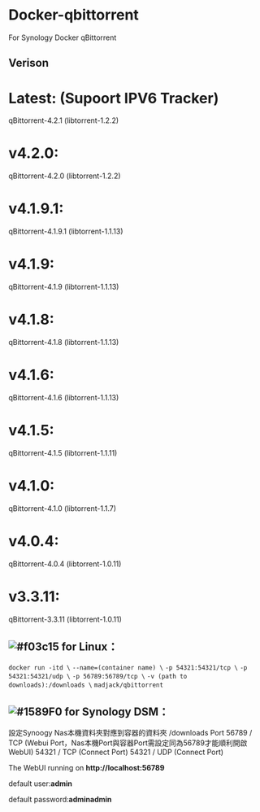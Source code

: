 # Docker-qbittorrent
For Synology Docker qBittorrent
## **Verison**
# Latest: (Supoort IPV6 Tracker)
qBittorrent-4.2.1  (libtorrent-1.2.2)
# v4.2.0:
qBittorrent-4.2.0  (libtorrent-1.2.2)
# v4.1.9.1:
qBittorrent-4.1.9.1  (libtorrent-1.1.13)
# v4.1.9:
qBittorrent-4.1.9  (libtorrent-1.1.13)
# v4.1.8:
qBittorrent-4.1.8  (libtorrent-1.1.13)
# v4.1.6:
qBittorrent-4.1.6  (libtorrent-1.1.13)
# v4.1.5:
qBittorrent-4.1.5  (libtorrent-1.1.11)
# v4.1.0:
qBittorrent-4.1.0  (libtorrent-1.1.7)
# v4.0.4:
qBittorrent-4.0.4  (libtorrent-1.0.11)
# v3.3.11:
qBittorrent-3.3.11 (libtorrent-1.0.11)

## ![#f03c15](https://fi.madjack.info/red.png) **for Linux：**
`docker run -itd \`
`--name=(container name) \`
`-p 54321:54321/tcp \`
`-p 54321:54321/udp \`
`-p 56789:56789/tcp \`
`-v (path to downloads):/downloads \`
`madjack/qbittorrent`

## ![#1589F0](https://fi.madjack.info/blue.png) **for Synology DSM：**
設定Synoogy Nas本機資料夾對應到容器的資料夾 /downloads
Port 56789 / TCP (Webui Port，Nas本機Port與容器Port需設定同為56789才能順利開啟WebUI)
54321 / TCP (Connect Port)
54321 / UDP (Connect Port)

The WebUI running on **http://localhost:56789**

default user:**admin**

default password:**adminadmin**

